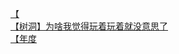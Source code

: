 [【](http://tieba.baidu.com/p/3066218984?see_lz=1&pn=)   
[【树洞】为啥我觉得玩着玩着就没意思了](http://tieba.baidu.com/p/3066761145?see_lz=1&pn=)   
[【年度](http://tieba.baidu.com/p/3065958809?see_lz=1&pn=)   

